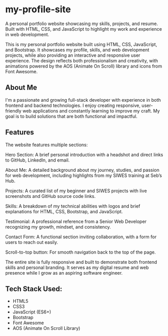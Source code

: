 # my-profile-site
A personal portfolio website showcasing my skills, projects, and resume. Built with HTML, CSS, and JavaScript to highlight my work and experience in web development.

This is my personal portfolio website built using HTML, CSS, JavaScript, and Bootstrap. It showcases my profile, skills, and web development projects, while also providing an interactive and responsive user experience. The design reflects both professionalism and creativity, with animations powered by the AOS (Animate On Scroll) library and icons from Font Awesome.

## About Me
I'm a passionate and growing full-stack developer with experience in both frontend and backend technologies. I enjoy creating responsive, user-friendly web applications and constantly learning to improve my craft. My goal is to build solutions that are both functional and impactful.

## Features
The website features multiple sections:

Hero Section: A brief personal introduction with a headshot and direct links to GitHub, LinkedIn, and email.

About Me: A detailed background about my journey, studies, and passion for web development, including highlights from my SIWES training at Seb’s Hub.

Projects: A curated list of my beginner and SIWES projects with live screenshots and GitHub source code links.

Skills: A breakdown of my technical abilities with logos and brief explanations for HTML, CSS, Bootstrap, and JavaScript.

Testimonial: A professional reference from a Senior Web Developer recognizing my growth, mindset, and consistency.

Contact Form: A functional section inviting collaboration, with a form for users to reach out easily.

Scroll-to-top button: For smooth navigation back to the top of the page.

The entire site is fully responsive and built to demonstrate both frontend skills and personal branding. It serves as my digital resume and web presence while I grow as an aspiring software engineer.

## Tech Stack Used:
- HTML5
- CSS3
- JavaScript (ES6+)
- Bootstrap
- Font Awesome
- AOS (Animate On Scroll Library)

